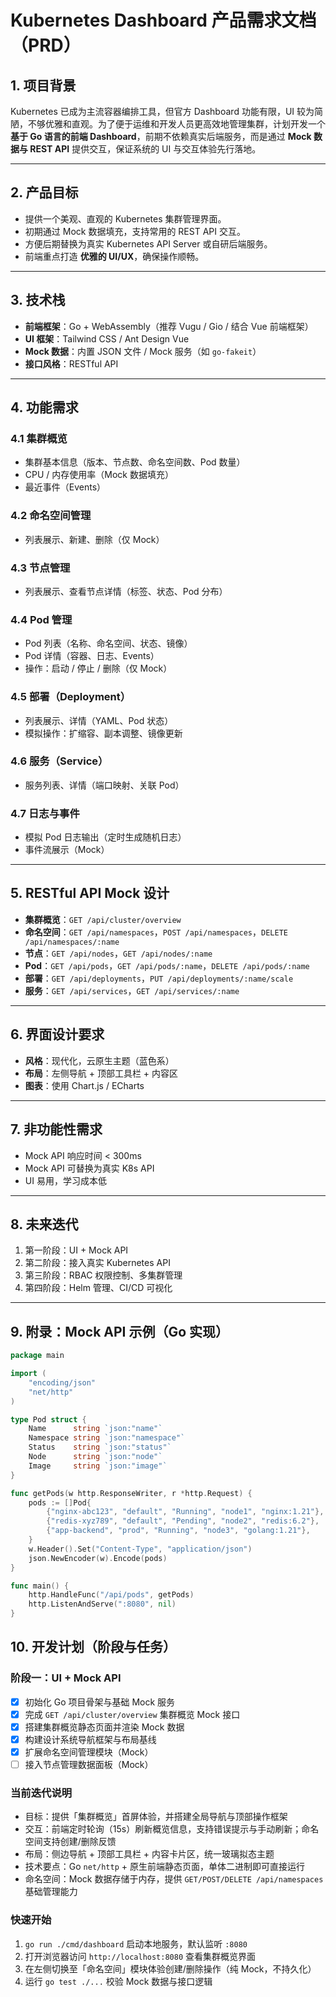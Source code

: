 # Kubernetes Dashboard 产品需求文档（PRD）

## 1. 项目背景
Kubernetes 已成为主流容器编排工具，但官方 Dashboard 功能有限，UI 较为简陋，不够优雅和直观。为了便于运维和开发人员更高效地管理集群，计划开发一个 **基于 Go 语言的前端 Dashboard**，前期不依赖真实后端服务，而是通过 **Mock 数据与 REST API** 提供交互，保证系统的 UI 与交互体验先行落地。

---

## 2. 产品目标
- 提供一个美观、直观的 Kubernetes 集群管理界面。  
- 初期通过 Mock 数据填充，支持常用的 REST API 交互。  
- 方便后期替换为真实 Kubernetes API Server 或自研后端服务。  
- 前端重点打造 **优雅的 UI/UX**，确保操作顺畅。  

---

## 3. 技术栈
- **前端框架**：Go + WebAssembly（推荐 Vugu / Gio / 结合 Vue 前端框架）  
- **UI 框架**：Tailwind CSS / Ant Design Vue  
- **Mock 数据**：内置 JSON 文件 / Mock 服务（如 `go-fakeit`）  
- **接口风格**：RESTful API  

---

## 4. 功能需求
### 4.1 集群概览
- 集群基本信息（版本、节点数、命名空间数、Pod 数量）  
- CPU / 内存使用率（Mock 数据填充）  
- 最近事件（Events）  

### 4.2 命名空间管理
- 列表展示、新建、删除（仅 Mock）  

### 4.3 节点管理
- 列表展示、查看节点详情（标签、状态、Pod 分布）  

### 4.4 Pod 管理
- Pod 列表（名称、命名空间、状态、镜像）  
- Pod 详情（容器、日志、Events）  
- 操作：启动 / 停止 / 删除（仅 Mock）  

### 4.5 部署（Deployment）
- 列表展示、详情（YAML、Pod 状态）  
- 模拟操作：扩缩容、副本调整、镜像更新  

### 4.6 服务（Service）
- 服务列表、详情（端口映射、关联 Pod）  

### 4.7 日志与事件
- 模拟 Pod 日志输出（定时生成随机日志）  
- 事件流展示（Mock）  

---

## 5. RESTful API Mock 设计
- **集群概览**：`GET /api/cluster/overview`  
- **命名空间**：`GET /api/namespaces`，`POST /api/namespaces`，`DELETE /api/namespaces/:name`  
- **节点**：`GET /api/nodes`，`GET /api/nodes/:name`  
- **Pod**：`GET /api/pods`，`GET /api/pods/:name`，`DELETE /api/pods/:name`  
- **部署**：`GET /api/deployments`，`PUT /api/deployments/:name/scale`  
- **服务**：`GET /api/services`，`GET /api/services/:name`  

---

## 6. 界面设计要求
- **风格**：现代化，云原生主题（蓝色系）  
- **布局**：左侧导航 + 顶部工具栏 + 内容区  
- **图表**：使用 Chart.js / ECharts  

---

## 7. 非功能性需求
- Mock API 响应时间 < 300ms  
- Mock API 可替换为真实 K8s API  
- UI 易用，学习成本低  

---

## 8. 未来迭代
1. 第一阶段：UI + Mock API  
2. 第二阶段：接入真实 Kubernetes API  
3. 第三阶段：RBAC 权限控制、多集群管理  
4. 第四阶段：Helm 管理、CI/CD 可视化  

---

## 9. 附录：Mock API 示例（Go 实现）

```go
package main

import (
    "encoding/json"
    "net/http"
)

type Pod struct {
    Name      string `json:"name"`
    Namespace string `json:"namespace"`
    Status    string `json:"status"`
    Node      string `json:"node"`
    Image     string `json:"image"`
}

func getPods(w http.ResponseWriter, r *http.Request) {
    pods := []Pod{
        {"nginx-abc123", "default", "Running", "node1", "nginx:1.21"},
        {"redis-xyz789", "default", "Pending", "node2", "redis:6.2"},
        {"app-backend", "prod", "Running", "node3", "golang:1.21"},
    }
    w.Header().Set("Content-Type", "application/json")
    json.NewEncoder(w).Encode(pods)
}

func main() {
    http.HandleFunc("/api/pods", getPods)
    http.ListenAndServe(":8080", nil)
}
```
## 10. 开发计划（阶段与任务）

### 阶段一：UI + Mock API
- [x] 初始化 Go 项目骨架与基础 Mock 服务
- [x] 完成 `GET /api/cluster/overview` 集群概览 Mock 接口
- [x] 搭建集群概览静态页面并渲染 Mock 数据
- [x] 构建设计系统导航框架与布局基线
- [x] 扩展命名空间管理模块（Mock）
- [ ] 接入节点管理数据面板（Mock）

### 当前迭代说明
- 目标：提供「集群概览」首屏体验，并搭建全局导航与顶部操作框架
- 交互：前端定时轮询（15s）刷新概览信息，支持错误提示与手动刷新；命名空间支持创建/删除反馈
- 布局：侧边导航 + 顶部工具栏 + 内容卡片区，统一玻璃拟态主题
- 技术要点：Go `net/http` + 原生前端静态页面，单体二进制即可直接运行
- 命名空间：Mock 数据存储于内存，提供 `GET/POST/DELETE /api/namespaces` 基础管理能力

### 快速开始
1. `go run ./cmd/dashboard` 启动本地服务，默认监听 `:8080`
2. 打开浏览器访问 `http://localhost:8080` 查看集群概览界面
3. 在左侧切换至「命名空间」模块体验创建/删除操作（纯 Mock，不持久化）
4. 运行 `go test ./...` 校验 Mock 数据与接口逻辑
